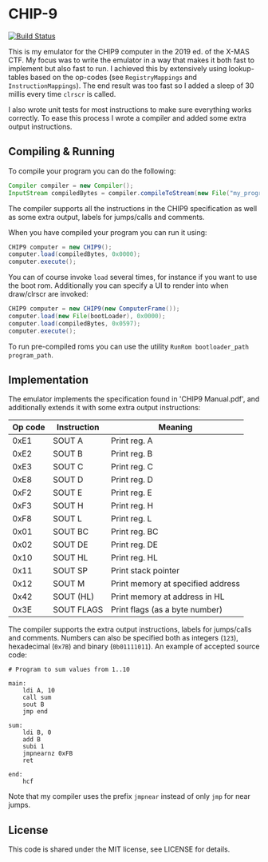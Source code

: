 # CHIP-9

[![Build Status](https://travis-ci.com/Sebastian-0/CHIP-9.svg?branch=master)](https://travis-ci.com/Sebastian-0/CHIP-9)

This is my emulator for the CHIP9 computer in the 2019 ed. of the X-MAS CTF. My focus was to write the emulator in a way
that makes it both fast to implement but also fast to run. I achieved this by extensively using lookup-tables based on
the op-codes (see `RegistryMappings` and `InstructionMappings`). The end result was too fast so I added a sleep of 30
millis every time `clrscr` is called.

I also wrote unit tests for most instructions to make sure everything works correctly. To ease this process I wrote a
compiler and added some extra output instructions.

## Compiling & Running
To compile your program you can do the following:
```java
Compiler compiler = new Compiler();
InputStream compiledBytes = compiler.compileToStream(new File("my_program.chip"));
```
The compiler supports all the instructions in the CHIP9 specification as well as some extra output, labels for
jumps/calls and comments.

When you have compiled your program you can run it using:
```java
CHIP9 computer = new CHIP9();
computer.load(compiledBytes, 0x0000);
computer.execute();
```
You can of course invoke `load` several times, for instance if you want to use the boot rom. Additionally you can
specify a UI to render into when draw/clrscr are invoked:
```java
CHIP9 computer = new CHIP9(new ComputerFrame());
computer.load(new File(bootLoader), 0x0000);
computer.load(compiledBytes, 0x0597);
computer.execute();
```

To run pre-compiled roms you can use the utility `RunRom bootloader_path program_path`.

## Implementation
The emulator implements the specification found in 'CHIP9 Manual.pdf', and additionally extends it with some extra
output instructions:

| Op code | Instruction | Meaning |
| ------- | ----------- | ------- |
| 0xE1 | SOUT A | Print reg. A |
| 0xE2 | SOUT B | Print reg. B |
| 0xE3 | SOUT C | Print reg. C |
| 0xE8 | SOUT D | Print reg. D |
| 0xF2 | SOUT E | Print reg. E |
| 0xF3 | SOUT H | Print reg. H |
| 0xF8 | SOUT L | Print reg. L |
| 0x01 | SOUT BC | Print reg. BC |
| 0x02 | SOUT DE | Print reg. DE |
| 0x10 | SOUT HL | Print reg. HL |
| 0x11 | SOUT SP | Print stack pointer |
| 0x12 | SOUT M | Print memory at specified address |
| 0x42 | SOUT (HL) | Print memory at address in HL |
| 0x3E | SOUT FLAGS | Print flags (as a byte number) |

The compiler supports the extra output instructions, labels for jumps/calls and comments. Numbers can also be specified both as
integers (`123`), hexadecimal (`0x7B`) and binary (`0b01111011`). An example of accepted source code:
```
# Program to sum values from 1..10

main:
    ldi A, 10
    call sum
    sout B
    jmp end

sum:
    ldi B, 0
    add B
    subi 1
    jmpnearnz 0xFB
    ret

end:
    hcf
```
Note that my compiler uses the prefix `jmpnear` instead of only `jmp` for near jumps.

## License
This code is shared under the MIT license, see LICENSE for details.
